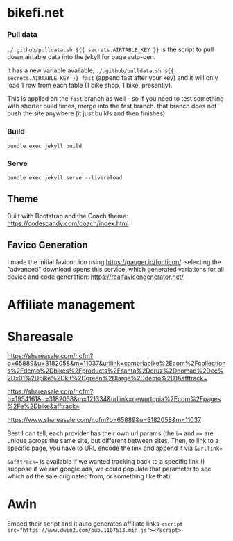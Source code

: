 # bikefi.net

### Pull data

`./.github/pulldata.sh ${{ secrets.AIRTABLE_KEY }}`  is the script to pull down airtable data into the jekyll for page auto-gen.

it has a new variable available, `./.github/pulldata.sh ${{ secrets.AIRTABLE_KEY }} fast`  (append fast after your key) and it will only load 1 row from each table (1 bike shop, 1 bike, presently).

This is applied on the `fast` branch as well - so if you need to test something with shorter build times, merge into the fast branch. that branch does not push the site anywhere (it just builds and then finishes)

### Build
`bundle exec jekyll build`

### Serve
`bundle exec jekyll serve --livereload`

## Theme

Built with Bootstrap and the Coach theme: https://codescandy.com/coach/index.html

## Favico Generation

I made the initial favicon.ico using https://gauger.io/fonticon/. selecting the "advanced" download opens this service, which generated variations for all device and code generation: https://realfavicongenerator.net/




# Affiliate management
# Shareasale
https://shareasale.com/r.cfm?b=65889&u=3182058&m=11037&urllink=cambriabike%2Ecom%2Fcollections%2Fdemo%2Dbikes%2Fproducts%2Fsanta%2Dcruz%2Dnomad%2Dcc%2Dx01%2Dpike%2Dkit%2Dgreen%2Dlarge%2Ddemo%2D1&afftrack=

https://shareasale.com/r.cfm?b=1954161&u=3182058&m=121334&urllink=newurtopia%2Ecom%2Fpages%2Fe%2Dbike&afftrack=

https://www.shareasale.com/r.cfm?b=65889&u=3182058&m=11037

Best I can tell, each provider has their own url params (the `b=` and `m=` are unique across the same site, but different between sites. Then, to link to a specific page, you have to URL encode the link and append it via `&urllink=` 

`&afftrack=` is available if we wanted tracking back to a specific link (I suppose if we ran google ads, we could populate that parameter to see which ad the sale originated from, or something like that)

# Awin
Embed their script and it auto generates affiliate links
`<script src="https://www.dwin2.com/pub.1107513.min.js"></script>`
